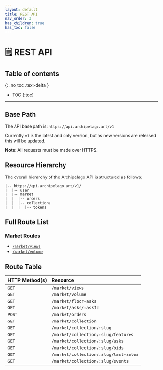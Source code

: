 ```yaml
---
layout: default
title: REST API
nav_order: 3
has_children: true
has_toc: false
---
```


# 🗒️ REST API

## Table of contents
{: .no_toc .text-delta }
- TOC
{:toc}

---

## Base Path

The API base path is: `https://api.archipelago.art/v1`

Currently `v1` is the latest and only version, but as new versions are released this will be updated.

**Note:** All requests must be made over HTTPS.

## Resource Hierarchy

The overall hierarchy of the Archipelago API is structured as follows:

```
|-- https://api.archipelago.art/v1/
|  |-- user
|  |-- market
|  |  |-- orders
|  |  |-- collections
|  |  |  |-- tokens
```

## Full Route List

### Market Routes
- [`/market/views`](market_routes.md#get-marketviews)
- [`/market/volume`](market_routes.md#get-marketvolume)

## Route Table

| HTTP Method(s) | Resource                                            |
| :------------- | :-------------------------------------------------- |
| `GET`          | [`/market/views`](market_routes.md#get-marketviews) |
| `GET`          | `/market/volume`                                    |
| `GET`          | `/market/floor-asks`                                |
| `GET`          | `/market/asks/:askId`                               |
| `POST`         | `/market/orders`                                    |
| `GET`          | `/market/collection`                                |
| `GET`          | `/market/collection/:slug`                          |
| `GET`          | `/market/collection/:slug/features`                 |
| `GET`          | `/market/collection/:slug/asks`                     |
| `GET`          | `/market/collection/:slug/bids`                     |
| `GET`          | `/market/collection/:slug/last-sales`               |
| `GET`          | `/market/collection/:slug/events`                   |

